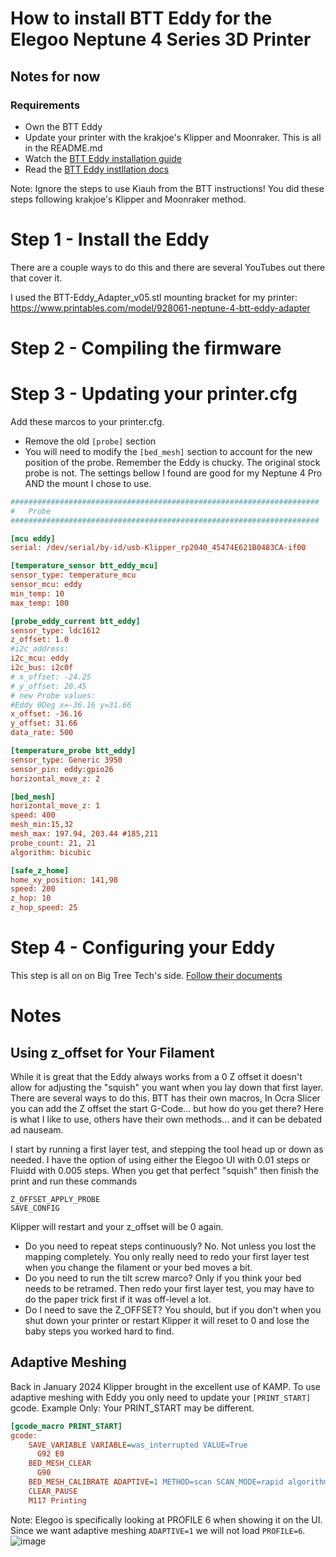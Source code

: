 # How to install BTT Eddy for the Elegoo Neptune 4 Series 3D Printer

## Notes for now


### Requirements

- Own the BTT Eddy
- Update your printer with the krakjoe's Klipper and Moonraker. This is all in the README.md
- Watch the [BTT Eddy installation guide](https://drive.google.com/file/d/1uXiymZxoWhvRIwTwojOh0fGKmjitoytf/view)
- Read the [BTT Eddy instllation docs](https://github.com/bigtreetech/Eddy/blob/master/README.md)

Note: Ignore the steps to use Kiauh from the BTT instructions! You did these steps following krakjoe's Klipper and Moonraker method.

# Step 1 - Install the Eddy

There are a couple ways to do this and there are several YouTubes out there that cover it. 

I used the BTT-Eddy_Adapter_v05.stl mounting bracket for my printer:
https://www.printables.com/model/928061-neptune-4-btt-eddy-adapter

# Step 2 - Compiling the firmware


# Step 3 - Updating your printer.cfg

Add these marcos to your printer.cfg.
- Remove the old `[probe]` section
- You will need to modify the `[bed_mesh]` section to account for the new position of the probe. Remember the Eddy is chucky. The original stock probe is not. The settings bellow I found are good for my Neptune 4 Pro AND the mount I chose to use.  

```ini
#####################################################################
# 	Probe
#####################################################################

[mcu eddy]
serial: /dev/serial/by-id/usb-Klipper_rp2040_45474E621B0483CA-if00

[temperature_sensor btt_eddy_mcu]
sensor_type: temperature_mcu
sensor_mcu: eddy
min_temp: 10
max_temp: 100

[probe_eddy_current btt_eddy]
sensor_type: ldc1612
z_offset: 1.0
#i2c_address:
i2c_mcu: eddy
i2c_bus: i2c0f
# x_offset: -24.25
# y_offset: 20.45
# new Probe values:
#Eddy 0Deg x=-36.16 y=31.66
x_offset: -36.16
y_offset: 31.66
data_rate: 500

[temperature_probe btt_eddy]
sensor_type: Generic 3950
sensor_pin: eddy:gpio26
horizontal_move_z: 2

[bed_mesh]
horizontal_move_z: 1
speed: 400
mesh_min:15,32           
mesh_max: 197.94, 203.44 #185,211 
probe_count: 21, 21
algorithm: bicubic

[safe_z_home]
home_xy_position: 141,98 
speed: 200
z_hop: 10                 
z_hop_speed: 25
```

# Step 4 - Configuring your Eddy

This step is all on on Big Tree Tech's side. [Follow their documents](https://github.com/bigtreetech/Eddy/blob/master/README.md)


# Notes

## Using z_offset for Your Filament

While it is great that the Eddy always works from a 0 Z offset it doesn't allow for adjusting the "squish" you want when you lay down that first layer. There are several ways to do this. BTT has their own macros, In Ocra Slicer you can add the Z offset the start G-Code... but how do you get there? Here is what I like to use, others have their own methods... and it can be debated ad nauseam.

I start by running a first layer test, and stepping the tool head up or down as needed. I have the option of using either the Elegoo UI with 0.01 steps or Fluidd with 0.005 steps. When you get that perfect "squish" then finish the print and run these commands
```
Z_OFFSET_APPLY_PROBE
SAVE_CONFIG
```
Klipper will restart and your z_offset will be 0 again.

- Do you need to repeat steps continuously? No. Not unless you lost the mapping completely. You only really need to redo your first layer test when you change the filament or your bed moves a bit.
- Do you need to run the tilt screw marco? Only if you think your bed needs to be retramed. Then redo your first layer test, you may have to do the paper trick first if it was off-level a lot.
- Do I need to save the Z_OFFSET? You should, but if you don't when you shut down your printer or restart Klipper it will reset to 0 and lose the baby steps you worked hard to find.

## Adaptive Meshing

Back in January 2024 Klipper brought in the excellent use of KAMP. To use adaptive meshing with Eddy you only need to update your `[PRINT_START]` gcode.
Example Only: Your PRINT_START may be different.
```ini
[gcode_macro PRINT_START]         
gcode:
    SAVE_VARIABLE VARIABLE=was_interrupted VALUE=True
	  G92 E0                                         
    BED_MESH_CLEAR                                     
	  G90             
    BED_MESH_CALIBRATE ADAPTIVE=1 METHOD=scan SCAN_MODE=rapid algorithm=bicubic #PROFILE=6          
    CLEAR_PAUSE
    M117 Printing
```
Note: Elegoo is specifically looking at PROFILE 6 when showing it on the UI. Since we want adaptive meshing `ADAPTIVE=1` we will not load `PROFILE=6`. 
![image](https://github.com/user-attachments/assets/a81073c4-ef20-42e4-b36e-1155fd7602db)




